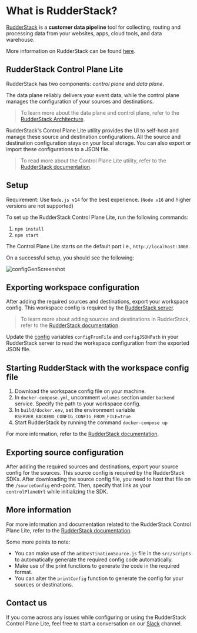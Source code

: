 # What is RudderStack?

[RudderStack](https://rudderstack.com/) is a **customer data pipeline** tool for collecting, routing and processing data from your websites, apps, cloud tools, and data warehouse.

More information on RudderStack can be found [here](https://github.com/rudderlabs/rudder-server).

## RudderStack Control Plane Lite

RudderStack has two components: _control plane_ and _data plane_.

The data plane reliably delivers your event data, while the control plane manages the configuration of your sources and destinations.

> To learn more about the data plane and control plane, refer to the [RudderStack Architecture](https://www.rudderstack.com/docs/resources/rudderstack-architecture/).

RudderStack's Control Plane Lite utility provides the UI to self-host and manage these source and destination configurations. All the source and destination configuration stays on your local storage. You can also export or import these configurations to a JSON file.

> To read more about the Control Plane Lite utility, refer to the [RudderStack documentation](https://www.rudderstack.com/docs/get-started/rudderstack-open-source/control-plane-lite/).

## Setup

Requirement: Use `Node.js v14` for the best experience. (`Node v16` and higher versions are not supported)

To set up the RudderStack Control Plane Lite, run the following commands:

1. `npm install`
2. `npm start`

The Control Plane Lite starts on the default port i.e., `http://localhost:3000`.

On a successful setup, you should see the following:

![configGenScreenshot](https://user-images.githubusercontent.com/9196093/139224985-28c795cb-d130-4525-a41f-451dba0ac384.png)

## Exporting workspace configuration

After adding the required sources and destinations, export your workspace config. This workspace config is required by the [RudderStack server](https://github.com/rudderlabs/rudder-server).

> To learn more about adding sources and destinations in RudderStack, refer to the [RudderStack documentation](https://www.rudderstack.com/docs/dashboard-guides/overview/).

Update the [config](https://docs.rudderstack.com/administrators-guide/config-parameters) variables `configFromFile` and `configJSONPath` in your RudderStack server to read the workspace configuration from the exported JSON file.

## Starting RudderStack with the workspace config file

1. Download the workspace config file on your machine.
2. In `docker-compose.yml`, uncomment `volumes` section under `backend` service. Specify the path to your workspace config.
3. In `build/docker.env`, set the environment variable `RSERVER_BACKEND_CONFIG_CONFIG_FROM_FILE=true`
4. Start RudderStack by running the command `docker-compose up`

For more information, refer to the [RudderStack documentation](https://www.rudderstack.com/docs/get-started/rudderstack-open-source/control-plane-lite/).

## Exporting source configuration

After adding the required sources and destinations, export your source config for the sources. This source config is required by the RudderStack SDKs. After downloading the source config file, you need to host that file on the `/sourceConfig` end-point. Then, specify that link as your `controlPlaneUrl` while initializing the SDK.

## More information

For more information and documentation related to the RudderStack Control Plane Lite, refer to the [RudderStack documentation](https://www.rudderstack.com/docs/get-started/rudderstack-open-source/control-plane-lite/).

Some more points to note:

- You can make use of the `addDestinationSource.js` file in the `src/scripts` to automatically generate the required config code automatically. 
- Make use of the print functions to generate the code in the required format. 
- You can alter the `printConfig` function to generate the config for your sources or destinations.

## Contact us

If you come across any issues while configuring or using the RudderStack Control Plane Lite, feel free to start a conversation on our [Slack](https://resources.rudderstack.com/join-rudderstack-slack) channel.
